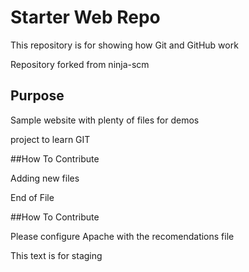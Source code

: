 # Starter Web Repo

This repository is for showing how Git and GitHub work

Repository forked from ninja-scm

## Purpose

Sample website with plenty of files for demos

project to learn GIT


##How To Contribute

Adding new files

End of File

##How To Contribute

Please configure Apache with the recomendations file

This text is for staging
